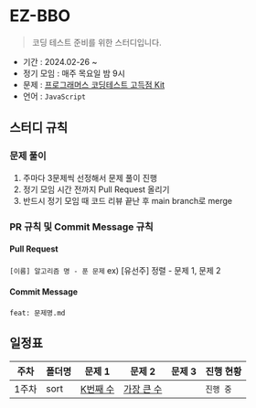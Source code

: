 # EZ-BBO
> 코딩 테스트 준비를 위한 스터디입니다.

- 기간 : 2024.02-26 ~
- 정기 모임 : 매주 목요일 밤 9시
- 문제 : [프로그래머스 코딩테스트 고득점 Kit](https://school.programmers.co.kr/learn/challenges?tab=algorithm_practice_kit)
- 언어 : `JavaScript`


## 스터디 규칙
### 문제 풀이
1. 주마다 3문제씩 선정해서 문제 풀이 진행
2. 정기 모임 시간 전까지 Pull Request 올리기
3. 반드시 정기 모임 때 코드 리뷰 끝난 후 main branch로 merge

### PR 규칙 및 Commit Message 규칙
#### Pull Request
`[이름] 알고리즘 명 - 푼 문제` ex) [유선주] 정렬 - 문제 1, 문제 2

#### Commit Message
`feat: 문제명.md`

## 일정표
| 주차 | 폴더명 | 문제 1 | 문제 2 | 문제 3 | 진행 현황 |
| --- | --- | --- | --- | --- | --- |
| 1주차 | sort | [K번째 수](https://school.programmers.co.kr/learn/courses/30/lessons/42748) | [가장 큰 수](https://school.programmers.co.kr/learn/courses/30/lessons/42746) |  | `진행 중` |